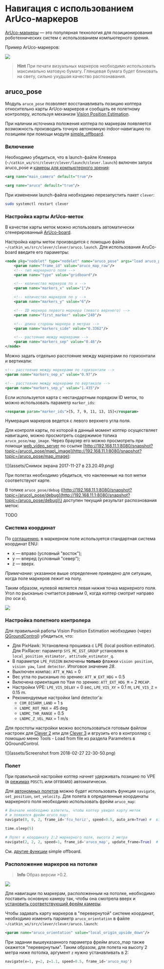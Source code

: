# Навигация с использованием ArUco-маркеров

[ArUco-маркеры](https://docs.opencv.org/3.2.0/d5/dae/tutorial_aruco_detection.html) — это популярная технология для позиционирования   
роботехнических систем с использованием компьютерного зрения.

Пример ArUco-маркеров:

![](assets/markers.jpg)

> **Hint** При печати визуальных маркеров необходимо использовать максимально матовую бумагу. Глянцевая бумага будет бликовать на свету, сильно ухудшая качество распознавания.

## aruco\_pose

Модуль `aruco_pose` позволяет восстанавливать позицию коптера относительно карты ArUco-маркеров и сообщать ее полетному контролеру, используя механизм [Vision Position Estimation](https://dev.px4.io/en/ros/external_position_estimation.html).

При наличии источника положения коптера по маркерам появляется возможность производить точную автономную indoor-навигацию по позициям при помощи модуля [simple\_offboard](simple_offboard.md).

### Включение

Необходимо убедиться, что в launch-файле Клевера \(`~/catkin_ws/src/clever/clever/launch/clever.launch`\) включен запуск aruco\_pose и [камеры для компьютерного зрения](camera.md):

```xml
<arg name="main_camera" default="true"/>
```

```xml
<arg name="aruco" default="true"/>
```

При изменении launch-файла необходимо перезапустить пакет `clever`:

```bash
sudo systemctl restart clever
```

### Настройка карты ArUco-меток

В качестве карты меток можно использовать автоматически сгенерированный [ArUco-board](https://docs.opencv.org/trunk/db/da9/tutorial_aruco_board_detection.html).

Настройка карты меток производится с помощью файла `~/catkin_ws/src/clever/clever/aruco.launch`. Для использования AruCo-board введите его параметры:

```xml
<node pkg="nodelet" type="nodelet" name="aruco_pose" args="load aruco_pose/aruco_pose nodelet_manager">
    <param name="frame_id" value="aruco_map_raw"/>
    <!-- тип маркерного поля -->
    <param name="type" value="gridboard"/>

    <!-- количество маркеров по x -->
    <param name="markers_x" value="1"/>

    <!-- количество маркеров по y -->
    <param name="markers_y" value="6"/>

    <!-- ID маркера первого маркера (левого верхнего) -->
    <param name="first_marker" value="240"/>

    <!-- длина стороны маркера в метрах -->
    <param name="markers_side" value="0.3362"/>

    <!-- растояние между маркерами -->
    <param name="markers_sep" value="0.46"/>
</node>
```

Можно задать отдельно расстояние между маркерами по горизонтали и вертикали:

```xml
<!-- расстояние между маркерами по горизонтали -->
<param name="markers_sep_x" value="0.97"/>

<!-- расстояние между маркерами по вертикали -->
<param name="markers_sep_y" value="1.435"/>
```

Если используется карта с нестандартным порядком ID меток, то можно использовать параметр `marker_ids`:

```xml
<rosparam param="marker_ids">[5, 7, 9, 11, 13, 15]</rosparam>
```

Нумерация маркеров ведется с левого верхнего угла поля.

Для контроля карты, по которой в данный момент коптер осуществляет навигацию, можно просмотреть содержимое топика `aruco_pose/map_image`. Через браузер его можно просмотреть при помощи [web\_video\_server](web_video_server.md) по ссылке [http://192.168.11.1:8080/snapshot?topic=/aruco\_pose/map\_image](http://192.168.11.1:8080/snapshot?topic=/aruco_pose/map_image):

![](assets/Снимок экрана 2017-11-27 в 23.20.49.png)

При полетах необходимо убедиться, что наклеенные на пол метки соответствуют карте.

В топике `aruco_pose/debug` \([http://192.168.11.1:8080/snapshot?topic=/aruco\_pose/debug](http://192.168.11.1:8080/snapshot?topic=/aruco_pose/debug)\) доступен текущий результат распознования меток:

TODO

### Система координат

По [соглашению](http://www.ros.org/reps/rep-0103.html), в маркерном поле используется стандартная система координат ENU:

* x — вправо \(условный "восток"\);
* y — вперед \(условный "север"\);
* z — вверх.

_Примечание_: указанное выше определение приведено для ситуации, когда поле маркеров лежит на полу.

Таким образом, нулевой является левая нижня точка маркерного поля. Угол по рысканью считается равным 0, когда коптер смотрит направо \(по оси x\).

![](assets/aruco-frame.png)

### Настройка полетного контролера

Для правильной работы Vision Position Estimation необходимо \(через [QGroundControl](gcs_bridge.md)\) убедиться, что:

* Для PixHawk: Установлена прошивка с LPE \(local position estimator\). Для PixRacer: параметр `SYS_MC_EST_GROUP` установлен в `local_position_estimator, attitude_estimator_q`.
* В параметре `LPE_FUSION` включены **только** флажки `vision position`, `vision yaw`, `land detector`. Итоговое значение _28_.
* Выключен компас: `ATT_W_MAG` = 0
* Вес угла по рысканью по зрению: `ATT_W_EXT_HDG` = 0.5
* Включена ориентация по Yaw по зрению: `ATT_EXT_HDG_M` = 2 `MOCAP`.
* Настройки VPE: `LPE_VIS_DELAY` = 0 sec, `LPE_VIS_XY` = 0.1 m, `LPE_VIS_Z` = 0.15 m.
* Рекомендуемые настройки land detector'а:
  * `COM_DISARM_LAND` = 1 s
  * `LNDMC_ROT_MAX` = 45 deg
  * `LNDMC_THR_RANGE` = 0.5
  * `LNDMC_Z_VEL_MAX` = 1 m/s

Для простоты настройки можно воспользоваться готовым файлом настроек для [Clever 2](https://github.com/CopterExpress/clever/blob/masterassets/Clever2LPE_160118.params) или для [Clever 3](https://github.com/CopterExpress/clever/blob/masterassets/Clever3_LPE_020218.params) и вгрузить его в контроллер с помощью меню Tools - Load from file из раздела Parameters в QGroundControl.

![](assets/Screenshot from 2018-02-27 22-30-50.png)

### Полет

При правильной настройке коптер начнет удерживать позицию по VPE \(в [режимах](modes.md) `POSCTL` или `OFFBOARD`\) автоматически.

Для [автономных полетов](simple_offboard.md) можно будет использовать функции `navigate`, `set_position`, `set_velocity`. Для полета в определенные координаты маркерного поля необходимо использовать фрейм `aruco_map`:

```python
# Вначале необходимо взлететь, чтобы коптер увидел карту меток
# и появился фрейм aruco_map:
navigate(0, 0, 2, frame_id='fcu_horiz', speed=0.5, auto_arm=True) #  взлет на 2 метра

time.sleep(5)

# Полет в координату 2:2 маркерного поля, высота 2 метра
navigate(2, 2, 2, speed=1, frame_id='aruco_map', update_frame=True)  #  полет в координату 2:2, высота 3 метра
```

См. [другие функции](simple_offboard.md) simple offboard.

### Расположение маркеров на потолке

> **Info** Образ версии &gt;0.2.

![](assets/IMG_4175.JPG)

Для навигации по маркерам, расположенным на потолке, необходимо поставить основную камеру так, чтобы она смотрела вверх и [установить соответствующий фрейм камеры](camera_frame.md).

Чтобы задавать карту маркеров в "перевернутой" системе координат, необходимо изменить параметр `aruco_orientation` в файле `~/catkin_ws/src/clever/clever/aruco.launch`:

```xml
<param name="aruco_orientation" value="local_origin_upside_down"/>
```

При задании вышеуказанного параметра фрейм aruco\_map также окажется "перевернутым". Таким образом, для полета на высоту 2 метра ниже потолка, аргумент `z` нужно устанавливать в 2:

```python
navigate(x=1, y=2, z=1.1, speed=0.5, frame_id='aruco_map')
```



